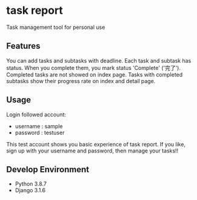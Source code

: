 # task report
Task management tool for personal use

## Features
You can add tasks and subtasks with deadline.
Each task and subtask has status. When you complete them, you mark status 'Complete' ('完了').
Completed tasks are not showed on index page. Tasks with completed subtasks show their progress rate on index and detail page.

## Usage
Login followed account:
* username : sample
* password : testuser

This test account shows you basic experience of task report.
If you like, sign up with your username and password, then manage your tasks!!


## Develop Environment
* Python 3.8.7
* Django 3.1.6
